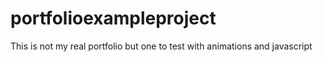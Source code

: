 # portfolioexampleproject
This is not my real portfolio but one to test with animations and javascript
